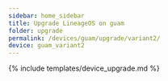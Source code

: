 ```yaml
---
sidebar: home_sidebar
title: Upgrade LineageOS on guam
folder: upgrade
permalink: /devices/guam/upgrade/variant2/
device: guam_variant2
---
```

{% include templates/device_upgrade.md %}
